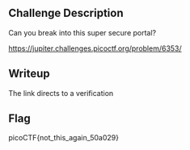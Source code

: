 ## Challenge Description
Can you break into this super secure portal? 

https://jupiter.challenges.picoctf.org/problem/6353/

## Writeup
The link directs to a verification

## Flag
picoCTF{not_this_again_50a029}
